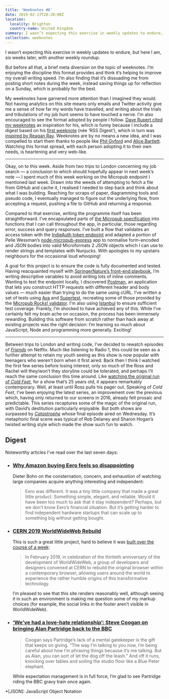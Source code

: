 ```yaml
---
title: 'Weeknotes #6'
date: 2019-02-17T20:20:00Z
location:
  locality: Brighton
  country-name: United Kingdom
summary: I wasn’t expecting this exercise in weekly updates to endure, but here I am, six weeks later, with another weekly round up.
collection: weeknotes
---
```

I wasn’t expecting this exercise in weekly updates to endure, but here I am, six weeks later, with another weekly roundup.

But before all that, a brief meta diversion on the topic of weeknotes. I’m enjoying the discipline this format provides and think it’s helping to improve my overall writing speed. I’m also finding that it’s dissuading me from posting short notes during the week, instead saving things up for reflection on a Sunday, which is probably for the best.

My weeknotes have garnered more attention than I imagined they would. Not having analytics on this site means only emails and Twitter activity give me a sense of how far my words have travelled, and writing about the trials and tribulations of my job hunt seems to have touched a nerve. I’m also encouraged to see the format adopted by people I follow. [Dave Rupert cited my weeknotes][1] as inspiration for his, which is funny because I include a digest based on his [first weeknote][2] (née ‘RSS Digest’), which in turn was [inspired by Reagan Ray][3]. Weeknotes are by no means a new idea, and I was compelled to start them thanks to people like [Phil Gyford][4] and [Alice Bartlett][5]. Watching this format spread, with each person adopting it to their own needs, is heartening and very web-like.

* * *

Okay, on to this week. Aside from two trips to London concerning my job search — a conclusion to which should hopefully appear in next week’s note — I spent much of this week working on the Micropub endpoint I mentioned last week. Drawn into the weeds of attempting to fetch a file from GitHub and cache it, I realised I needed to step back and think about what I was building. Reaching for scraps of paper, diagramming tools and pseudo code, I eventually managed to figure out the underlying flow, from accepting a request, pushing a file to GitHub and returning a response.

Compared to that exercise, writing the programme itself has been straightforward. I’ve encapsulated parts of [the Micropub specification][6] into functions that I can call throughout the app, in particular, those regarding error, success and query responses. I’ve built a flow that validates an access token with the [IndieAuth token endpoint][7] and adapted a portion of Pelle Wessman’s [node-micropub-express][8] app to normalise form-encoded and JSON bodies into valid Microformats 2 JSON objects which I can use to render strings and templates with Nunjucks. With apologies to my upstairs neighbours for the occasional loud whooping!

A goal for this project is to ensure the code is fully documented and tested. Having reacquainted myself with [SpringerNature’s front-end playbook][9], I’m writing descriptive variables to avoid writing lots of inline comments. Wanting to test the endpoint locally, I discovered [Postman][10], an application that lets you construct HTTP requests with different header and body values — much easier than trying to do the same using cURL. I’ve written a set of tests using [Ava][11] and [Supertest][12], recreating some of those provided by the [Micropub Rocks! validator][13]. I’m also using [Istanbul][14] to ensure sufficient test coverage. Frankly, I’m shocked to have achieved any of this. While I’ve certainly felt my brain ache on occasion, the process has been immensely rewarding. Building this software from scratch rather than hack away at existing projects was the right decision: I’m learning so much about JavaScript, Node and programming more generally. Exciting!

* * *

Between trips to London and writing code, I’ve decided to rewatch episodes of <cite>[Friends][15]</cite> on Netflix. Much like listening to Radio 1, this could be seen as a further attempt to retain my youth seeing as this show is now popular with teenagers who weren’t born when it first aired. Back then I think I watched the first few series before losing interest; only so much of the Ross and Rachel will they/won’t they storyline could be tolerated, and perhaps I’ll reach the same conclusion this time around. Like [watching the original run of <cite>Cold Feet</cite>][16], for a show that’s 25 years old, it appears remarkably contemporary. Well, at least until Ross pulls his pager out. Speaking of <cite>Cold Feet</cite>, I’ve been enjoying the latest series, an improvement over the previous which, having only returned to our screens in 2016, already felt prosaic and predictable. This series recaptures some of the magic of the original run, with David’s destitution particularly enjoyable. But both shows are surpassed by <cite>[Catastrophe][17]</cite> whose final episode aired on Wednesday. It’s metaphoric final scene was typical of Rob Delaney and Sharon Hogan’s twisted writing style which made the show such fun to watch.

## Digest

Noteworthy articles I’ve read over the last seven days:

* ### [Why Amazon buying Eero feels so disappointing][18]

  Dieter Bohn on the consternation, concern, and exhaustion of watching large companies acquire anything interesting and independent:

  > Eero was different. It was a tiny little company that made a great little product. Something simple, elegant, and reliable. Would it have been too much to ask that it stay independent? Perhaps, but we don’t know Eero’s financial situation. But it’s getting harder to find independent hardware startups that can scale up to something big without getting bought.

* ### [CERN 2019 WorldWideWeb Rebuild][19]

  This is such a great little project, hard to believe it was [built over the course of a week][20]:

  > In February 2019, in celebration of the thirtieth anniversary of the development of WorldWideWeb, a group of developers and designers convened at CERN to rebuild the original browser within a contemporary browser, allowing users around the world to experience the rather humble origins of this transformative technology.

  I’m pleased to see that this site renders reasonably well, although seeing it in such an environment is making me question some of my markup choices (for example, the social links in the footer aren’t visible in WorldWideWeb).

* ### [‘We've had a love-hate relationship’: Steve Coogan on bringing Alan Partridge back to the BBC][21]

  > Coogan says Partridge’s lack of a mental gatekeeper is the gift that keeps on giving. “The way I’m talking to you now, I’m being careful about how I’m phrasing things because it’s me talking. But as Alan, you can sort of let the dog off the leash.” And off it runs, knocking over tables and soiling the studio floor like a Blue Peter elephant.

  While expectation management is in full force, I’m glad to see Partridge riding the BBC gravy train once again.

[1]: https://daverupert.com/2019/02/weeknotes-2/
[2]: https://daverupert.com/2018/12/rss-digest-no1/
[3]: http://reaganray.com/2018/12/07/digest-1.html
[4]: https://www.gyford.com/phil/writing/tags/weeknotes/
[5]: http://alicebartlett.co.uk/blog/weaknotes
[6]: https://www.w3.org/TR/micropub/
[7]: https://tokens.indieauth.com/token
[8]: https://github.com/voxpelli/node-micropub-express
[9]: https://github.com/springernature/frontend-playbook
[10]: https://www.getpostman.com
[11]: https://github.com/avajs/ava
[12]: https://github.com/visionmedia/supertest
[13]: https://micropub.rocks
[14]: https://istanbul.js.org
[15]: https://en.wikipedia.org/wiki/Friends
[16]: /2016/11/cold_feet
[17]: https://en.wikipedia.org/wiki/Catastrophe_(2015_TV_series)
[18]: https://www.theverge.com/2019/2/12/18221441/amazon-buying-eero-disappointing
[19]: https://worldwideweb.cern.ch
[20]: https://adactio.com/journal/14821
[21]: https://www.theguardian.com/tv-and-radio/2019/feb/17/steve-coogan-alan-partridge-back-bbc-love-hate-relationship

*[JSON]: JavaScript Object Notation
